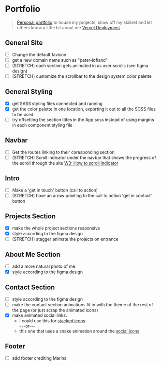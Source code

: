 # Portfolio

> [Personal portfolio](https://personal-portfolio-cyan.vercel.app/) to house my projects, show off my skillset and let others know a little bit about me
> [Vercel Deployment](https://vercel.com/plofland/personal-portfolio/FNbipnayPjjjJtN5rCfKmqX6SE6C)
## General Site

- [ ] Change the default favicon
- [ ] get a new domain name such as "peter-lofland"
- [ ] (STRETCH) each section gets animated in as user scrolls (see figma design)
- [ ] (STRETCH) customize the scrollbar to the design system color palette

## General Styling

- [x] get SASS styling files connected and running
- [x] get the color palette in one location, exporting it out to all the SCSS files to be used
- [ ] try offsetting the section titles in the App.scss instead of using margins in each component styling file

## Navbar
- [ ] Get the routes linking to their coresponding section
- [ ] (STRETCH) Scroll indicator under the navbar that shows the progress of the scroll through the site [W3: How to scroll indicator](https://www.w3schools.com/howto/howto_js_scroll_indicator.asp)

## Intro
- [ ] Make a 'get in touch' button (call to action)
- [ ] (STRETCH) have an arrow pointing to the call to action 'get in contact' button

## Projects Section

- [x] make the whole project sections responsive
- [x] style according to the figma design
- [ ] (STRETCH) stagger animate the projects on entrance

## About Me Section

- [ ] add a more natural photo of me
- [x] style according to the figma design

## Contact Section

- [ ] style according to the figma design
- [ ] make the contact section animations fit in with the theme of the rest of the page (or just scrap the animated icons)
- [x] make animated social links.
  - I could use this for [stacked icons](https://www.youtube.com/watch?v=AEb_NhCHo9E&list=PL2B-ghQCJHsq1oqe0AJ9QX4tuIl1OPSZx)
    <br/>
    ---or---
    <br/>
  - this one that uses a snake animation around the [social icons](https://youtu.be/KYOYVZcZYAI?list=PL2B-ghQCJHsq1oqe0AJ9QX4tuIl1OPSZx&t=143)


## Footer
- [ ] add footer crediting Marina